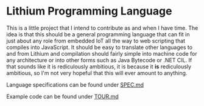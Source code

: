 # Lithium Programming Language

This is a little project that I intend to contribute as and when I have time.
The idea is that this should be a general programming language that can fit in
just about any role from embedded IoT all the way to web scripting that compiles
into JavaScript. It should be easy to translate other languages to and from
Lithium and compilation should fairly simple into machine code for any
architecture or into other forms such as Java Bytecode or .NET CIL. If that
sounds like it is rediculously ambitious, it is because it **is** rediculously
ambitious, so I'm not very hopeful that this will ever amount to anything.

Language specifications can be found under [SPEC.md](SPEC.md)

Example code can be found under [TOUR.md](TOUR.md)
